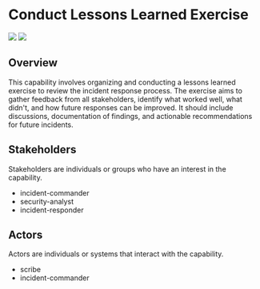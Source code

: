 # Conduct Lessons Learned Exercise
![](https://img.shields.io/badge/Phase-Lessons%20learned_%28P0006%29-blue)&nbsp;![](https://img.shields.io/badge/Category-General-blue)
## Overview
This capability involves organizing and conducting a lessons learned exercise to review the incident response process. The exercise aims to gather feedback from all stakeholders, identify what worked well, what didn't, and how future responses can be improved. It should include discussions, documentation of findings, and actionable recommendations for future incidents.

## Stakeholders
Stakeholders are individuals or groups who have an interest in the capability.

- incident-commander
- security-analyst
- incident-responder

## Actors
Actors are individuals or systems that interact with the capability.

- scribe
- incident-commander